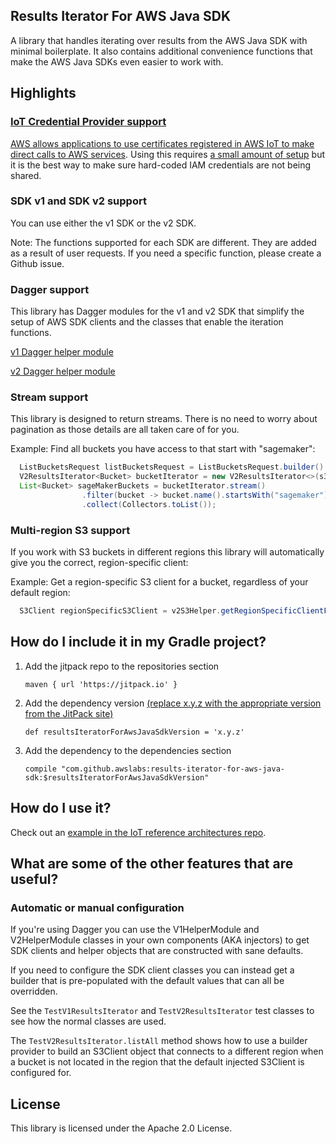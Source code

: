 ## Results Iterator For AWS Java SDK

A library that handles iterating over results from the AWS Java SDK with minimal boilerplate. It also contains additional convenience functions that make the AWS Java SDKs even easier to work with.

## Highlights

### [IoT Credential Provider support](docs/CREDENTIAL_PROVIDER.md)

[AWS allows applications to use certificates registered in AWS IoT to make direct calls to AWS services](https://docs.aws.amazon.com/iot/latest/developerguide/authorizing-direct-aws.html). Using this requires [a small amount of setup](docs/CREDENTIAL_PROVIDER.md) but it is the best way to make sure hard-coded IAM credentials are not being shared.

### SDK v1 and SDK v2 support

You can use either the v1 SDK or the v2 SDK.

Note: The functions supported for each SDK are different. They are added as a result of user requests. If you need a specific function, please create a Github issue.

### Dagger support

This library has Dagger modules for the v1 and v2 SDK that simplify the setup of AWS SDK clients and the classes that enable the iteration functions.

[v1 Dagger helper module](https://github.com/awslabs/results-iterator-for-aws-java-sdk/blob/master/java/src/main/java/com/awslabs/resultsiterator/v1/V1HelperModule.java)

[v2 Dagger helper module](https://github.com/awslabs/results-iterator-for-aws-java-sdk/blob/master/java/src/main/java/com/awslabs/resultsiterator/v2/V2HelperModule.java)

### Stream support

This library is designed to return streams. There is no need to worry about pagination as those details are all taken care of for you.

Example: Find all buckets you have access to that start with "sagemaker":

``` java
  ListBucketsRequest listBucketsRequest = ListBucketsRequest.builder().build();
  V2ResultsIterator<Bucket> bucketIterator = new V2ResultsIterator<>(s3Client, listBucketsRequest);
  List<Bucket> sageMakerBuckets = bucketIterator.stream()
                .filter(bucket -> bucket.name().startsWith("sagemaker"))
                .collect(Collectors.toList());
```

### Multi-region S3 support

If you work with S3 buckets in different regions this library will automatically give you the correct, region-specific client:

Example: Get a region-specific S3 client for a bucket, regardless of your default region:

``` java
  S3Client regionSpecificS3Client = v2S3Helper.getRegionSpecificClientForBucket(bucket);
```

## How do I include it in my Gradle project?

1. Add the jitpack repo to the repositories section

    ```
    maven { url 'https://jitpack.io' }
    ```

2. Add the dependency version [(replace x.y.z with the appropriate version from the JitPack site)](https://jitpack.io/#awslabs/results-iterator-for-aws-java-sdk)

    ```
    def resultsIteratorForAwsJavaSdkVersion = 'x.y.z'
    ```

3. Add the dependency to the dependencies section

    ```
    compile "com.github.awslabs:results-iterator-for-aws-java-sdk:$resultsIteratorForAwsJavaSdkVersion"
    ```

## How do I use it?

Check out an [example in the IoT reference architectures repo](https://github.com/aws-samples/iot-reference-architectures/tree/master/results-iterator-jitpack/java).

## What are some of the other features that are useful?

### Automatic or manual configuration

If you're using Dagger you can use the V1HelperModule and V2HelperModule classes in your own components (AKA injectors)
to get SDK clients and helper objects that are constructed with sane defaults.

If you need to configure the SDK client classes you can instead get a builder that is pre-populated with the default
values that can all be overridden.

See the `TestV1ResultsIterator` and `TestV2ResultsIterator` test classes to see how the normal classes are used.

The `TestV2ResultsIterator.listAll` method shows how to use a builder provider to build an S3Client object that connects
to a different region when a bucket is not located in the region that the default injected S3Client is configured for.

## License

This library is licensed under the Apache 2.0 License. 
